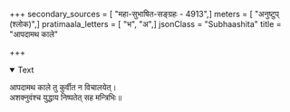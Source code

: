 +++
secondary_sources = [ "महा-सुभाषित-सङ्ग्रहः - 4913",]
meters = [ "अनुष्टुप् (श्लोक)",]
pratimaala_letters = [ "भ", "अ",]
jsonClass = "Subhaashita"
title = "आपदामथ काले"

+++

<details open><summary>Text</summary>

आपदामथ काले तु कुर्वीत न विचालयेत्।  
अशक्नुवंश्च युद्धाय निष्पतेत् सह मन्त्रिभिः॥
</details>
